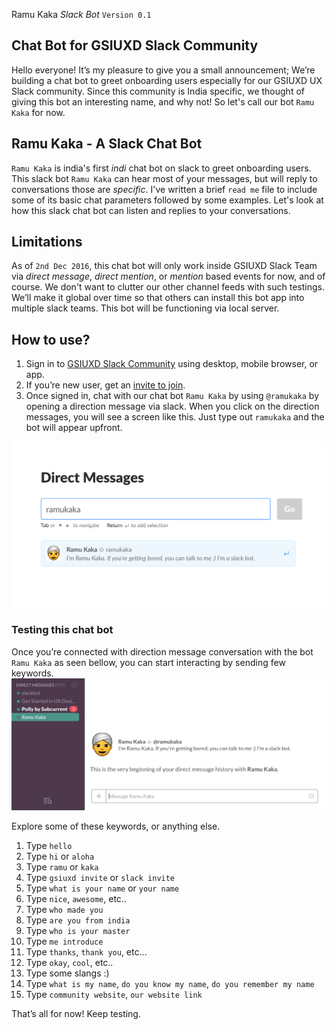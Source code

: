 Ramu Kaka *Slack Bot* `Version 0.1`

## Chat Bot for GSIUXD Slack Community

Hello everyone! It’s my pleasure to give you a small announcement; We’re building a chat bot to greet onboarding users especially for our GSIUXD UX Slack community. Since this community is India specific, we thought of giving this bot an interesting name, and why not! So let's call our bot `Ramu Kaka` for now. 


## Ramu Kaka - A Slack Chat Bot

`Ramu Kaka` is india's first _indi_ chat bot on slack to greet onboarding users. This slack bot `Ramu Kaka` can hear most of your messages, but will reply to conversations those are _specific_. I've written a brief `read me` file to include some of its basic chat parameters followed by some examples. Let's look at how this slack chat bot can listen and replies to your conversations. 

## Limitations

As of `2nd Dec 2016`, this chat bot will only work inside GSIUXD Slack Team via _direct message_, _direct mention_, or _mention_ based events for now, and of course. We don't want to clutter our other channel feeds with such testings. We’ll make it global over time so that others can install this bot app into multiple slack teams. This bot will be functioning via local server. 

## How to use?

1. Sign in to [GSIUXD Slack Community](https://getstartedinuxdesign.slack.com/) using desktop, mobile browser, or app.
2. If you’re new user, get an [invite to join](https://gsiuxd.herokuapp.com/). 
3. Once signed in, chat with our chat bot `Ramu Kaka` by using `@ramukaka` by opening a direction message via slack. When you click on the direction messages, you will see a screen like this. Just type out `ramukaka` and the bot will appear upfront. 

![Slack Direct Message](https://github.com/abinashmohanty/slack-chat-bot/blob/master/img/ramu-kaka.png)
  

### Testing this chat bot

Once you’re connected with direction message conversation with the bot `Ramu Kaka` as seen bellow, you can start interacting by sending few keywords. 
![Slack Direct Message](https://github.com/abinashmohanty/slack-chat-bot/blob/master/img/dm-slack-bot-ramu.png)

Explore some of these keywords, or anything else.

1. Type `hello`
2. Type `hi` or `aloha`
3. Type `ramu` or `kaka`
4. Type `gsiuxd invite` or `slack invite`
5. Type `what is your name` or `your name`
6. Type `nice`, `awesome`, etc..
7. Type `who made you`
8. Type `are you from india`
9. Type `who is your master` 
10. Type `me introduce`
11. Type `thanks`, `thank you`, etc…
12. Type `okay`, `cool`, etc..
13. Type some slangs :) 
14. Type `what is my name`, `do you know my name`, `do you remember my name` 
15. Type `community website`, `our website link`

That’s all for now! Keep testing.






